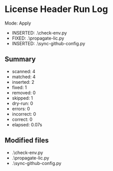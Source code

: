 # License Header Run Log

Mode: Apply

- INSERTED: .\check-env.py
- FIXED: .\propagate-lic.py
- INSERTED: .\sync-github-config.py

## Summary
- scanned: 4
- matched: 4
- inserted: 2
- fixed: 1
- removed: 0
- skipped: 1
- dry-run: 0
- errors: 0
- incorrect: 0
- correct: 0
- elapsed: 0.07s

## Modified files
- .\check-env.py
- .\propagate-lic.py
- .\sync-github-config.py
